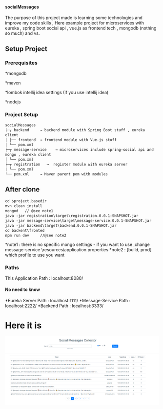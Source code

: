 #### socialMessages

The purpose of this project made is learning some technologies and improve my code skills , Here example project for microservices with eureka , spring boot social api , vue.js as frontend tech , mongodb (nothing so much) and vs.

## Setup Project

### Prerequisites

*mongodb  

*maven

*lombok intellij idea settings (If you use intellij idea)

*nodejs

### Project Setup


```
socialMessages
├─┬ backend     → backend module with Spring Boot stuff , eureka client
│ ├── frontend  → frontend module with Vue.js stuff
│ └── pom.xml
├─┬ message-service    → microservices include spring-social api and mongo , eureka client
│ └── pom.xml
├─┬ registration   →  register module with eureka server
| └── pom.xml
└── pom.xml     → Maven parent pom with modules
```

 ## After clone 

```
cd $project.basedir
mvn clean install 
mongod   // @see note1
java -jar registration\target\registration.0.0.1-SNAPSHOT.jar 
java -jar message-service\target\message-service.0.0.1-SNAPSHOT.jar 
java -jar backend\target\backend.0.0.1-SNAPSHOT.jar 
cd backent\fronted
npm run dev     //@see note2
```

*note1 : there is no specific mongo settings - if you want to use ,change message-service \resources\application.properties
*note2 : [build, prod] which profile to use  you want 

### Paths 

This Application Path : localhost:8080/
#### No need to know
*Eureka Server Path    : localhost:1111/
*Message-Service Path  : localhost:2222/
*Backend  Path         : localhost:3333/

# Here it is

![localhost-first-run](https://github.com/enesoz/socialMessages/blob/master/backend/frontend/src/assets/localhost-first-run.PNG)